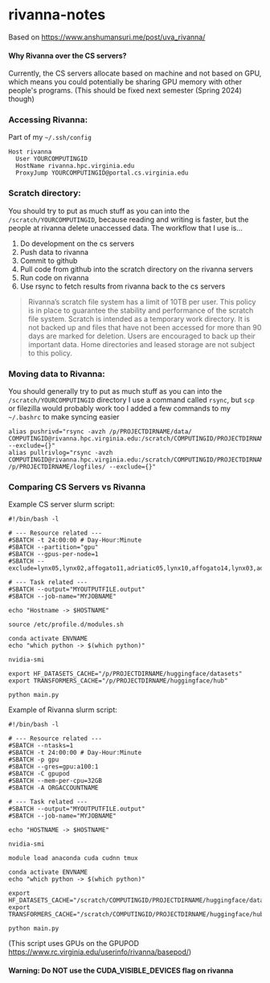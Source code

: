 # rivanna-notes

Based on https://www.anshumansuri.me/post/uva_rivanna/

#### Why Rivanna over the CS servers?
Currently, the CS servers allocate based on machine and not based on GPU, which means you could potentially be sharing GPU memory with other people's programs. (This should be fixed next semester (Spring 2024) though)

### Accessing Rivanna:
Part of my `~/.ssh/config`
```
Host rivanna
  User YOURCOMPUTINGID
  HostName rivanna.hpc.virginia.edu
  ProxyJump YOURCOMPUTINGID@portal.cs.virginia.edu
```

### Scratch directory:
You should try to put as much stuff as you can into the `/scratch/YOURCOMPUTINGID`, because reading and writing is faster, but the people at rivanna delete unaccessed data.
The workflow that I use is...
1. Do development on the cs servers
2. Push data to rivanna
3. Commit to github
4. Pull code from github into the scratch directory on the rivanna servers 
5. Run code on rivanna
6. Use rsync to fetch results from rivanna back to the cs servers

> Rivanna’s scratch file system has a limit of 10TB per user. This policy is in place to guarantee the stability and performance of the scratch file system. Scratch is intended as a temporary work directory. It is not backed up and files that have not been accessed for more than 90 days are marked for deletion. Users are encouraged to back up their important data. Home directories and leased storage are not subject to this policy.


### Moving data to Rivanna:
You should generally try to put as much stuff as you can into the `/scratch/YOURCOMPUTINGID` directory
I use a command called `rsync`, but `scp` or filezilla would probably work too
I added a few commands to my `~/.bashrc` to make syncing easier
```
alias pushrivd="rsync -avzh /p/PROJECTDIRNAME/data/ COMPUTINGID@rivanna.hpc.virginia.edu:/scratch/COMPUTINGID/PROJECTDIRNAME/data/ --exclude={}"
alias pullrivlog="rsync -avzh COMPUTINGID@rivanna.hpc.virginia.edu:/scratch/COMPUTINGID/PROJECTDIRNAME/logfiles/ /p/PROJECTDIRNAME/logfiles/ --exclude={}"
```

### Comparing CS Servers vs Rivanna
Example CS server slurm script:
```
#!/bin/bash -l

# --- Resource related ---
#SBATCH -t 24:00:00 # Day-Hour:Minute
#SBATCH --partition="gpu"
#SBATCH --gpus-per-node=1
#SBATCH --exclude=lynx05,lynx02,affogato11,adriatic05,lynx10,affogato14,lynx03,adriatic01,adriatic03,ristretto01,cheetah03,adriatic06,ristretto04,lynx07,lynx12,lynx06,affogato15,cheetah02,lynx04,lynx01,sds01,jaguar03,lotus,adriatic02,jaguar02,adriatic04,affogato12,lynx11,affogato13,sds02

# --- Task related ---
#SBATCH --output="MYOUTPUTFILE.output"
#SBATCH --job-name="MYJOBNAME"

echo "Hostname -> $HOSTNAME"

source /etc/profile.d/modules.sh

conda activate ENVNAME
echo "which python -> $(which python)"

nvidia-smi

export HF_DATASETS_CACHE="/p/PROJECTDIRNAME/huggingface/datasets"
export TRANSFORMERS_CACHE="/p/PROJECTDIRNAME/huggingface/hub"

python main.py
```

Example of Rivanna slurm script:
```
#!/bin/bash -l

# --- Resource related ---
#SBATCH --ntasks=1
#SBATCH -t 24:00:00 # Day-Hour:Minute
#SBATCH -p gpu
#SBATCH --gres=gpu:a100:1
#SBATCH -C gpupod
#SBATCH --mem-per-cpu=32GB
#SBATCH -A ORGACCOUNTNAME

# --- Task related ---
#SBATCH --output="MYOUTPUTFILE.output"
#SBATCH --job-name="MYJOBNAME"

echo "HOSTNAME -> $HOSTNAME"

nvidia-smi

module load anaconda cuda cudnn tmux

conda activate ENVNAME
echo "which python -> $(which python)"

export HF_DATASETS_CACHE="/scratch/COMPUTINGID/PROJECTDIRNAME/huggingface/datasets"
export TRANSFORMERS_CACHE="/scratch/COMPUTINGID/PROJECTDIRNAME/huggingface/hub"

python main.py
```

(This script uses GPUs on the GPUPOD https://www.rc.virginia.edu/userinfo/rivanna/basepod/)

#### Warning: Do NOT use the CUDA_VISIBLE_DEVICES flag on rivanna
